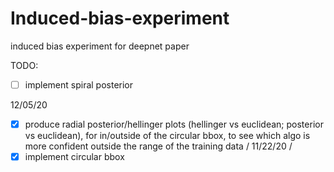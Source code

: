 # Induced-bias-experiment
induced bias experiment for deepnet paper

TODO:

- [ ] implement spiral posterior 

12/05/20 <br>
- [x] produce radial posterior/hellinger plots (hellinger vs euclidean; posterior vs euclidean), for in/outside of the circular bbox, to see which algo is more confident outside the range of the training data 
/
11/22/20 /
- [x] implement circular bbox